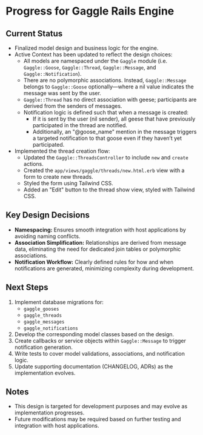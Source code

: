 # Progress for Gaggle Rails Engine

## Current Status
- Finalized model design and business logic for the engine.
- Active Context has been updated to reflect the design choices:
  - All models are namespaced under the `Gaggle` module (i.e. `Gaggle::Goose`, `Gaggle::Thread`, `Gaggle::Message`, and `Gaggle::Notification`).
  - There are no polymorphic associations. Instead, `Gaggle::Message` belongs to `Gaggle::Goose` optionally—where a nil value indicates the message was sent by the user.
  - `Gaggle::Thread` has no direct association with geese; participants are derived from the senders of messages.
  - Notification logic is defined such that when a message is created:
    - If it is sent by the user (nil sender), all geese that have previously participated in the thread are notified.
    - Additionally, an "@goose_name" mention in the message triggers a targeted notification to that goose even if they haven’t yet participated.
- Implemented the thread creation flow:
  - Updated the `Gaggle::ThreadsController` to include `new` and `create` actions.
  - Created the `app/views/gaggle/threads/new.html.erb` view with a form to create new threads.
  - Styled the form using Tailwind CSS.
  - Added an "Edit" button to the thread show view, styled with Tailwind CSS.

## Key Design Decisions
- **Namespacing:** Ensures smooth integration with host applications by avoiding naming conflicts.
- **Association Simplification:** Relationships are derived from message data, eliminating the need for dedicated join tables or polymorphic associations.
- **Notification Workflow:** Clearly defined rules for how and when notifications are generated, minimizing complexity during development.

## Next Steps
1. Implement database migrations for:
   - `gaggle_gooses`
   - `gaggle_threads`
   - `gaggle_messages`
   - `gaggle_notifications`
2. Develop the corresponding model classes based on the design.
3. Create callbacks or service objects within `Gaggle::Message` to trigger notification generation.
4. Write tests to cover model validations, associations, and notification logic.
5. Update supporting documentation (CHANGELOG, ADRs) as the implementation evolves.

## Notes
- This design is targeted for development purposes and may evolve as implementation progresses.
- Future modifications may be required based on further testing and integration with host applications.
